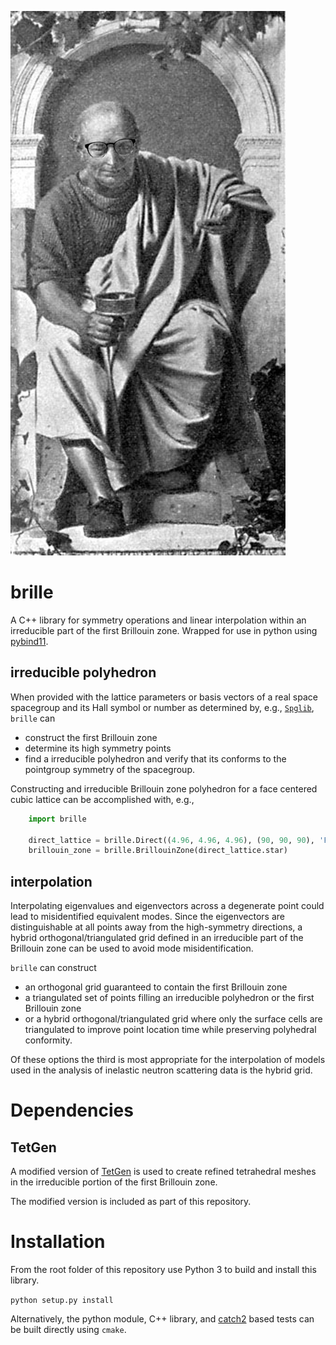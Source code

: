 ![brille for Horace](brille.png)

# brille
A C++ library for symmetry operations and linear interpolation within an
irreducible part of the first Brillouin zone.
Wrapped for use in python using [pybind11](https://github.com/pybind/pybind11).

## irreducible polyhedron
When provided with the lattice parameters or basis vectors of a real space spacegroup and its Hall symbol or number as determined by, e.g., [`Spglib`](https://github.com/atztogo/spglib),
`brille` can

- construct the first Brillouin zone
- determine its high symmetry points
- find a irreducible polyhedron and verify that its conforms to the pointgroup symmetry of the spacegroup.

Constructing and irreducible Brillouin zone polyhedron for a face centered cubic lattice can be accomplished with, e.g.,

```python
	import brille
	
	direct_lattice = brille.Direct((4.96, 4.96, 4.96), (90, 90, 90), 'Fd-3m')
	brillouin_zone = brille.BrillouinZone(direct_lattice.star)
```

## interpolation
Interpolating eigenvalues and eigenvectors across a degenerate point could lead to misidentified equivalent modes.
Since the eigenvectors are distinguishable at all points away from the high-symmetry directions, a hybrid orthogonal/triangulated grid defined in an irreducible part of the Brillouin zone can be used to avoid mode misidentification.

`brille` can construct

- an orthogonal grid guaranteed to contain the first Brillouin zone
- a triangulated set of points filling an irreducible polyhedron or the first Brillouin zone
- or a hybrid orthogonal/triangulated grid where only the surface cells are triangulated to improve point location time while preserving polyhedral conformity.

Of these options the third is most appropriate for the interpolation of models used in the analysis of inelastic neutron scattering data is the hybrid grid.


# Dependencies
## TetGen
A modified version of [TetGen](http://tetgen.org) is used to create
refined tetrahedral meshes in the irreducible portion of the first Brillouin
zone.

The modified version is included as part of this repository.

# Installation
From the root folder of this repository use Python 3 to build and install this
library.

`python setup.py install`

Alternatively, the python module, C++ library, and [catch2](https://github.com/catchorg/Catch2) based tests can be built directly using `cmake`.